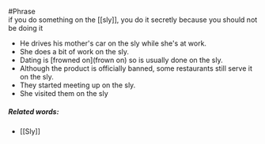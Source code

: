 #Phrase  
if you do something on the [[sly]], you do it secretly because you should not be doing it

- He drives his mother's car on the sly while she's at work.
- She does a bit of work on the sly.
- Dating is [frowned on](frown on) so is usually done on the sly.
- Although the product is officially banned, some restaurants still serve it on the sly.
- They started meeting up on the sly.
- She visited them on the sly

##### Related words:
- [[Sly]]